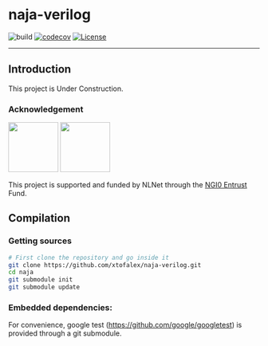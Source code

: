 # naja-verilog
![build](https://github.com/xtofalex/naja-verilog/actions/workflows/build.yml/badge.svg)
[![codecov](https://codecov.io/gh/xtofalex/naja-verilog/branch/main/graph/badge.svg?token=EWV8ZI20EI)](https://codecov.io/gh/xtofalex/naja-verilog)
[![License](https://img.shields.io/badge/License-Apache_2.0-blue.svg)](https://opensource.org/licenses/Apache-2.0)
***
## Introduction
This project is Under Construction.

### Acknowledgement
[<img src="https://nlnet.nl/logo/banner.png" width=100>](https://nlnet.nl/project/Naja)
[<img src="https://nlnet.nl/image/logos/NGI0Entrust_tag.svg" width=100>](https://nlnet.nl/project/Naja)

This project is supported and funded by NLNet through the [NGI0 Entrust](https://nlnet.nl/entrust) Fund.
## Compilation
### Getting sources
```bash
# First clone the repository and go inside it
git clone https://github.com/xtofalex/naja-verilog.git
cd naja
git submodule init
git submodule update
```
### Embedded dependencies:

For convenience, google test (https://github.com/google/googletest) is provided through a git submodule.
